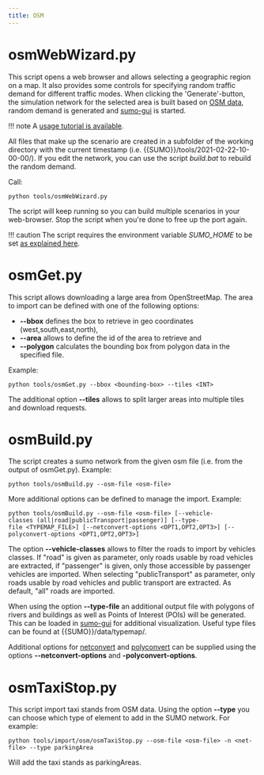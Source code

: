 ```yaml
---
title: OSM
---
```


# osmWebWizard.py

This script opens a web browser and allows selecting a geographic region
on a map. It also provides some controls for specifying random traffic
demand for different traffic modes. When clicking the 'Generate'-button,
the simulation network for the selected area is built based on [OSM data](../../Networks/Import/OpenStreetMap.md), random demand is
generated and [sumo-gui](../../sumo-gui.md) is started.

!!! note
    A [usage tutorial is available](../../Tutorials/OSMWebWizard.md).

All files that make up the scenario are created in a subfolder of the
working directory with the current timestamp (i.e.
{{SUMO}}/tools/2021-02-22-10-00-00/). If you edit the network, you can use the
script *build.bat* to rebuild the random demand.

Call:

```
python tools/osmWebWizard.py
```

The script will keep running so you can build multiple scenarios in your
web-browser. Stop the script when you're done to free up the port again.

!!! caution
    The script requires the environment variable *SUMO_HOME* to be set [as explained here](../../Basics/Basic_Computer_Skills.md#additional_environment_variables).

# osmGet.py

This script allows downloading a large area from OpenStreetMap. The area to import
can be defined with one of the following options:

- **--bbox** defines the box to retrieve in geo coordinates (west,south,east,north),
- **--area** allows to define the id of the area to retrieve and
- **--polygon** calculates the bounding box from polygon data in the specified file.

Example:

```
python tools/osmGet.py --bbox <bounding-box> --tiles <INT>
```

The additional option **--tiles** allows to split larger areas into multiple tiles and download requests.

# osmBuild.py

The script creates a sumo network from the given osm file (i.e. from the output of osmGet.py).
Example:

```
python tools/osmBuild.py --osm-file <osm-file>
```

More additional options can be defined to manage the import. Example:

```
python tools/osmBuild.py --osm-file <osm-file> [--vehicle-classes (all|road|publicTransport|passenger)] [--type-file <TYPEMAP_FILE>] [--netconvert-options <OPT1,OPT2,OPT3>] [--polyconvert-options <OPT1,OPT2,OPT3>]
```

The option **--vehicle-classes** allows to filter the roads to import by vehicles classes.
If "road" is given as parameter, only roads usable by road vehicles are
extracted, if "passenger" is given, only those accessible by passenger
vehicles are imported. When selecting "publicTransport" as parameter, only roads usable by road vehicles and
public transport are extracted. As default, "all" roads are imported.

When using the option **--type-file** an additional output file with polygons of rivers
and buildings as well as Points of Interest (POIs) will be generated.
This can be loaded in [sumo-gui](../../sumo-gui.md) for additional
visualization. Useful type files can be found at {{SUMO}}/data/typemap/.

Additional options for [netconvert](../../netconvert.md) and
[polyconvert](../../polyconvert.md) can be supplied using the options **--netconvert-options**
and **-polyconvert-options**.

# osmTaxiStop.py

This script import taxi stands from OSM data. Using the option **--type** you can choose which type of element to add in the SUMO network. For example:

```
python tools/import/osm/osmTaxiStop.py --osm-file <osm-file> -n <net-file> --type parkingArea
```

Will add the taxi stands as parkingAreas.
